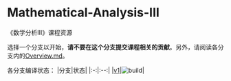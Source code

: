# Mathematical-Analysis-III
《数学分析III》课程资源

选择一个分支以开始，**请不要在这个分支提交课程相关的贡献**。另外，请阅读各分支内的[Overview.md](./Overview.md)。

各分支编译状态：
|分支|状态|
|:-:|:--:|
|[v1](https://github.com/SDCS-MOOC/Mathematical-Analysis-III/tree/v1)|![build](https://github.com/SDCS-MOOC/Mathematical-Analysis-III/workflows/build/badge.svg?branch=v1&event=push)|
